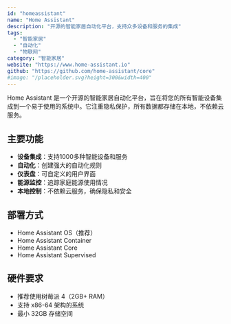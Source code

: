 ```yaml
---
id: "homeassistant"
name: "Home Assistant"
description: "开源的智能家居自动化平台，支持众多设备和服务的集成"
tags:
  - "智能家居"
  - "自动化"
  - "物联网"
category: "智能家居"
website: "https://www.home-assistant.io"
github: "https://github.com/home-assistant/core"
#image: "/placeholder.svg?height=300&width=400"
---
```


Home Assistant 是一个开源的智能家居自动化平台，旨在将您的所有智能设备集成到一个易于使用的系统中。它注重隐私保护，所有数据都存储在本地，不依赖云服务。

## 主要功能

- **设备集成**：支持1000多种智能设备和服务
- **自动化**：创建强大的自动化规则
- **仪表盘**：可自定义的用户界面
- **能源监控**：追踪家庭能源使用情况
- **本地控制**：不依赖云服务，确保隐私和安全

## 部署方式

- Home Assistant OS（推荐）
- Home Assistant Container
- Home Assistant Core
- Home Assistant Supervised

## 硬件要求

- 推荐使用树莓派 4（2GB+ RAM）
- 支持 x86-64 架构的系统
- 最小 32GB 存储空间 